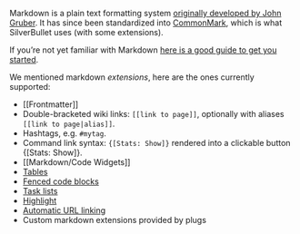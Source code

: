 Markdown is a plain text formatting system [originally developed by John Gruber](https://daringfireball.net/projects/markdown/). It has since been standardized into [CommonMark](https://commonmark.org/), which is what SilverBullet uses (with some extensions).

If you’re not yet familiar with Markdown [here is a good guide to get you started](https://www.markdownguide.org/basic-syntax/).

We mentioned markdown _extensions_, here are the ones currently supported:

* [[Frontmatter]]
* Double-bracketed wiki links: `[[link to page]]`, optionally with aliases `[[link to page|alias]]`.
* Hashtags, e.g. `#mytag`.
* Command link syntax: `{[Stats: Show]}` rendered into a clickable button {[Stats: Show]}.
* [[Markdown/Code Widgets]]
* [Tables](https://www.markdownguide.org/extended-syntax/#tables)
* [Fenced code blocks](https://www.markdownguide.org/extended-syntax/#fenced-code-blocks)
* [Task lists](https://www.markdownguide.org/extended-syntax/#task-lists)
* [Highlight](https://www.markdownguide.org/extended-syntax/#highlight)
* [Automatic URL linking](https://www.markdownguide.org/extended-syntax/#automatic-url-linking)
* Custom markdown extensions provided by plugs